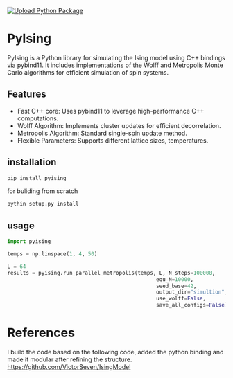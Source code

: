 [![Upload Python Package](https://github.com/mmaleki92/pyising/actions/workflows/python-publish.yml/badge.svg)](https://github.com/mmaleki92/pyising/actions/workflows/python-publish.yml)

# PyIsing

PyIsing is a Python library for simulating the Ising model using C++ bindings via pybind11. It includes implementations of the Wolff and Metropolis Monte Carlo algorithms for efficient simulation of spin systems.

## Features
- Fast C++ core: Uses pybind11 to leverage high-performance C++ computations.
- Wolff Algorithm: Implements cluster updates for efficient decorrelation.
- Metropolis Algorithm: Standard single-spin update method.
- Flexible Parameters: Supports different lattice sizes, temperatures.

## installation
```bash
pip install pyising
```

for buliding from scratch

```bash
pythin setup.py install
```
## usage
```python
import pyising

temps = np.linspace(1, 4, 50)

L = 64
results = pyising.run_parallel_metropolis(temps, L, N_steps=100000,
                                                equ_N=10000,
                                                seed_base=42,
                                                output_dir="simultion",
                                                use_wolff=False, 
                                                save_all_configs=False)
```


# References
I build the code based on the following code, added the python binding and made it modular after refining the structure.
https://github.com/VictorSeven/IsingModel
